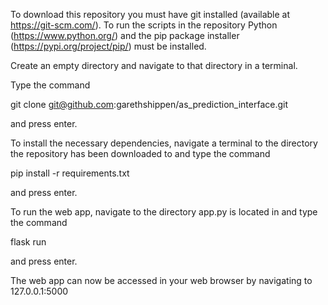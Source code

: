 To download this repository you must have git installed (available at https://git-scm.com/). To run the scripts in the repository Python (https://www.python.org/) and the pip package installer (https://pypi.org/project/pip/) must be installed. 

Create an empty directory and navigate to that directory in a terminal. 

Type the command

git clone git@github.com:garethshippen/as_prediction_interface.git

and press enter.

To install the necessary dependencies, navigate a terminal to the directory the repository has been downloaded to and type the command

pip install -r requirements.txt

and press enter.

To run the web app, navigate to the directory app.py is located in and type the command

flask run

and press enter.

The web app can now be accessed in your web browser by navigating to 127.0.0.1:5000
